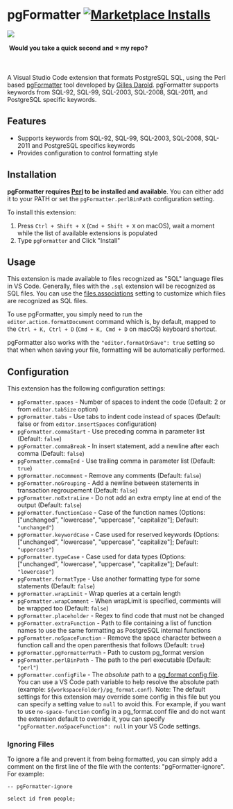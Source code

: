 # pgFormatter [![Marketplace Installs](https://img.shields.io/visual-studio-marketplace/i/bradymholt.pgformatter.svg)](https://marketplace.visualstudio.com/items?itemName=bradymholt.pgformatter#overview) 

<img align="left" src="https://user-images.githubusercontent.com/759811/210273710-b13913e2-0a71-4d9d-94da-1fe538b8a73e.gif"/>

<br/>

 &nbsp;**Would you take a quick second and ⭐️ my repo?**

<br/>


A Visual Studio Code extension that formats PostgreSQL SQL, using the Perl based [pgFormatter](https://github.com/darold/pgFormatter) tool developed by [Gilles Darold](https://github.com/darold).  pgFormatter supports keywords from SQL-92, SQL-99, SQL-2003, SQL-2008, SQL-2011, and PostgreSQL specific keywords.

## Features

* Supports keywords from SQL-92, SQL-99, SQL-2003, SQL-2008, SQL-2011 and PostgreSQL specifics keywords
* Provides configuration to control formatting style

## Installation

**pgFormatter requires [Perl](https://www.perl.org/) to be installed and available**. You can either add it to your PATH or set the `pgFormatter.perlBinPath` configuration setting.

To install this extension:

1. Press `Ctrl + Shift + X` (`Cmd + Shift + X` on macOS), wait a moment while the list of available extensions is populated
2. Type `pgFormatter` and Click "Install"

## Usage

This extension is made available to files recognized as "SQL" language files in VS Code. Generally, files with the `.sql` extension will be recognized as SQL files. You can use the [files.associations](https://code.visualstudio.com/updates/vMarch#_file-to-language-association) setting to customize which files are recognized as SQL files.

To use pgFormatter, you simply need to run the `editor.action.formatDocument` command which is, by default, mapped to the `Ctrl + K, Ctrl + D` (`Cmd + K, Cmd + D` on macOS) keyboard shortcut.

pgFormatter also works with the `"editor.formatOnSave": true` setting so that when when saving your file, formatting will be automatically performed.

## Configuration

This extension has the following configuration settings:

* `pgFormatter.spaces` - Number of spaces to indent the code (Default: 2 or from `editor.tabSize` option)
* `pgFormatter.tabs` - Use tabs to indent code instead of spaces (Default: false or from `editor.insertSpaces` configuration)
* `pgFormatter.commaStart` - Use preceding comma in parameter list (Default: `false`)
* `pgFormatter.commaBreak` - In insert statement, add a newline after each comma (Default: `false`)
* `pgFormatter.commaEnd` - Use trailing comma in parameter list (Default: `true`)
* `pgFormatter.noComment` - Remove any comments (Default: `false`)
* `pgFormatter.noGrouping` - Add a newline between statements in transaction regroupement (Default: `false`)
* `pgFormatter.noExtraLine` - Do not add an extra empty line at end of the output (Default: `false`)
* `pgFormatter.functionCase` - Case of the function names (Options: ["unchanged", "lowercase", "uppercase", "capitalize"]; Default: `"unchanged"`)
* `pgFormatter.keywordCase` - Case used for reserved keywords (Options: ["unchanged", "lowercase", "uppercase", "capitalize"]; Default: `"uppercase"`)
* `pgFormatter.typeCase` - Case used for data types (Options: ["unchanged", "lowercase", "uppercase", "capitalize"]; Default: `"lowercase"`)
* `pgFormatter.formatType` - Use another formatting type for some statements (Default: `false`)
* `pgFormatter.wrapLimit` - Wrap queries at a certain length
* `pgFormatter.wrapComment` - When wrapLimit is specified, comments will be wrapped too (Default: `false`)
* `pgFormatter.placeholder` - Regex to find code that must not be changed
* `pgFormatter.extraFunction` - Path to file containing a list of function names to use the same formatting as PostgreSQL internal functions
* `pgFormatter.noSpaceFunction` - Remove the space character between a function call and the open parenthesis that follows (Default: `true`)
* `pgFormatter.pgFormatterPath` - Path to custom pg_format version
* `pgFormatter.perlBinPath` - The path to the perl executable (Default: `"perl"`)
* `pgFormatter.configFile` - The _absolute_ path to a [pg_format config file](https://github.com/darold/pgFormatter/blob/master/README).  You can use a VS Code path variable to help resolve the absolute path (example: `${workspaceFolder}/pg_format.conf`).  Note: The default settings for this extension may override some config in this file but you can specify a setting value to `null` to avoid this.  For example, if you want to use `no-space-function` config in a pg_format.conf file and do not want the extension default to override it, you can specify `"pgFormatter.noSpaceFunction": null` in your VS Code settings.

### Ignoring Files

To ignore a file and prevent it from being formatted, you can simply add a comment on the first line of the file with the contents: "pgFormatter-ignore". For example:

```
-- pgFormatter-ignore

select id from people;
```
